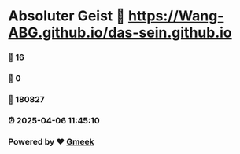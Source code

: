 # Absoluter Geist :link: https://Wang-ABG.github.io/das-sein.github.io 
### :page_facing_up: [16](https://Wang-ABG.github.io/das-sein.github.io/tag.html) 
### :speech_balloon: 0 
### :hibiscus: 180827 
### :alarm_clock: 2025-04-06 11:45:10 
### Powered by :heart: [Gmeek](https://github.com/Meekdai/Gmeek)
